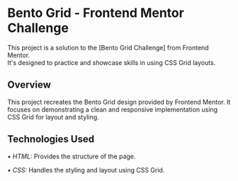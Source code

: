# Bento Grid - Frontend Mentor Challenge

This project is a solution to the [Bento Grid Challenge] from Frontend Mentor.  
It's designed to practice and showcase skills in using CSS Grid layouts.

## Overview

This project recreates the Bento Grid design provided by Frontend Mentor. 
It focuses on demonstrating a clean and responsive implementation using CSS Grid for layout and styling.

## Technologies Used

• *HTML:*  Provides the structure of the page.

• *CSS:*  Handles the styling and layout using CSS Grid.

